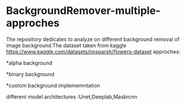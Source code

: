 # BackgroundRemover-multiple-approches
The repository dedicates to analyze on different background removal of image background.The dataset taken from kaggle 
https://www.kaggle.com/datasets/imsparsh/flowers-dataset
approches:

*alpha background

*binary background

*custom background implememntation

different model architectures :Unet,Deeplab,Maskrcnn
          
